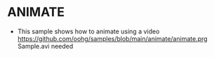 # ANIMATE

* This sample shows how to animate using a video https://github.com/oohg/samples/blob/main/animate/animate.prg
Sample.avi needed
